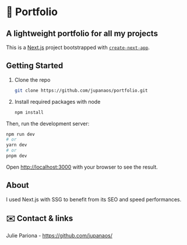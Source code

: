 # 🌟 Portfolio
## A lightweight portfolio for all my projects

This is a [Next.js](https://nextjs.org/) project bootstrapped with [`create-next-app`](https://github.com/vercel/next.js/tree/canary/packages/create-next-app).

## Getting Started

1. Clone the repo
   ```sh
   git clone https://github.com/jupanaos/portfolio.git
   ```
2. Install required packages with node
   ```sh
   npm install
   ```

Then, run the development server:

```bash
npm run dev
# or
yarn dev
# or
pnpm dev
```

Open [http://localhost:3000](http://localhost:3000) with your browser to see the result.

## About

I used Next.js with SSG to benefit from its SEO and speed performances.

## ✉️ Contact & links
Julie Pariona - https://github.com/jupanaos/
